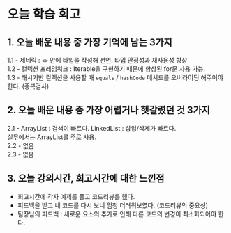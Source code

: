 # 오늘 학습 회고

## 1. 오늘 배운 내용 중 가장 기억에 남는 3가지
1.1 - 제네릭 : `<>` 안에 타입을 작성해 선언. 타입 안정성과 재사용성 향상  
1.2 - 컬렉션 프레임워크 : Iterable을 구현하기 때문에 향상된 for문 사용 가능.  
1.3 - 해시기반 컬렉션을 사용할 때 `equals` / `hashCode` 메서드를 오버라이딩 해주어야 한다. (중복검사)  

## 2. 오늘 배운 내용 중 가장 어렵거나 헷갈렸던 것 3가지
2.1 - ArrayList : 검색이 빠르다. LinkedList : 삽입/삭제가 빠르다.  
       실무에서는 ArrayList를 주로 사용.  
2.2 - 없음  
2.3 - 없음  

## 3. 오늘 강의시간, 회고시간에 대한 느낀점
- 회고시간에 각자 예제를 풀고 코드리뷰를 했다.  
- 피드백을 받고 내 코드를 다시 보니 엄청 더러워보였다. (코드리뷰의 중요성)  
- 팀장님의 피드백 : 새로운 요소의 추가로 인해 다른 코드의 변경이 최소화되어야 한다.
